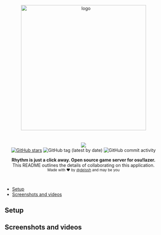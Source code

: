<p align="center">
  <img src="http://pre00.deviantart.net/141d/th/pre/f/2016/115/a/8/osu__logo_by_shadowthegod-da05j13.png" alt="logo" width="400" />
</p>

<h1 align="center"></h1>

<p align="center">
  <a href="https://github.com/deissh/osu-api-server/actions"><img src="https://github.com/deissh/osu-api-server/workflows/Pull%20Request%20workflow/badge.svg"></a>
  <br />
  <a href="https://github.com/deissh/osu-api-server/stargazers"><img alt="GitHub stars" src="https://img.shields.io/github/stars/deissh/osu-api-server"></a>
  <img alt="GitHub tag (latest by date)" src="https://img.shields.io/github/v/tag/deissh/osu-api-server">
  <img alt="GitHub commit activity" src="https://img.shields.io/github/commit-activity/w/deissh/osu-api-server">
  <br />
</p>

<p align="center">
  <b>Rhythm is just a click away. Open source game server for osu!lazer.</b></br>
  <span>This README outlines the details of collaborating on this application.</span></br>
  <sub>Made with ❤️ by <a href="https://github.com/deissh">@deissh</a> and may be you</sub>
</p>

<br />

* [Setup](https://github.com/deissh/osu-api-server/blob/master/README.md#setup)
* [Screenshots and videos](https://github.com/deissh/osu-api-server/blob/master/README.md#screenshots)


## Setup

<!-- todo
Up database
```bash
$ DATABASE_URL="postgres://postgres@127.0.0.1:5432/osuserver?sslmode=disable" dbmate up
```

-->

## Screenshots and videos
